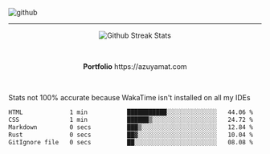 ![github](https://media.discordapp.net/attachments/881363147364118528/1142610121697021952/background.png?width=1000&height=300)<br>
___
<p align="center">
  <img alt="Github Streak Stats" src="https://streak-stats.demolab.com?user=Azuyamat&theme=transparent&hide_border=true"/>
</p><br>
<p align="center">
      <strong>Portfolio</strong> https://azuyamat.com
</p><br>

Stats not 100% accurate because WakaTime isn't installed on all my IDEs
<!--START_SECTION:waka-->

```txt
HTML             1 min           ███████████░░░░░░░░░░░░░░   44.06 %
CSS              1 min           ██████▒░░░░░░░░░░░░░░░░░░   24.72 %
Markdown         0 secs          ███▒░░░░░░░░░░░░░░░░░░░░░   12.84 %
Rust             0 secs          ██▓░░░░░░░░░░░░░░░░░░░░░░   10.04 %
GitIgnore file   0 secs          ██░░░░░░░░░░░░░░░░░░░░░░░   08.08 %
```

<!--END_SECTION:waka-->
